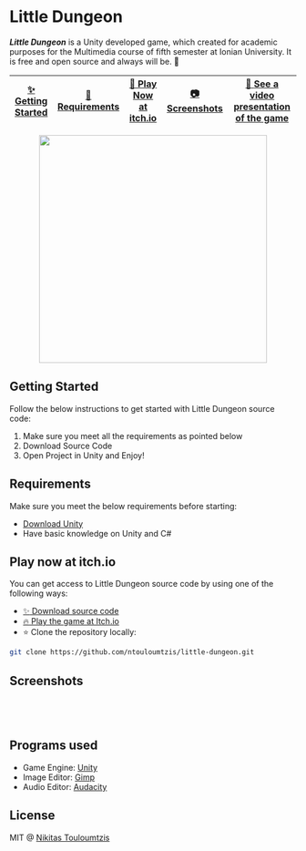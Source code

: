 # Little Dungeon

***Little Dungeon*** is a Unity developed game, which created for academic purposes for the Multimedia course of fifth semester at Ionian University. It is free and open source
and always will be. :tada:

| [:sparkles: Getting Started](#getting-started) | [:newspaper: Requirements](#requirements)| [:rocket: Play Now at itch.io](#download) | [:camera: Screenshots](#screenshots) |[:movie_camera: **See a video presentation of the game**](https://youtu.be/MO2yJhgtMes) |
| --------------- | -------- | ----------- | ----------- | ----------- |

<p align="center">
  <img src="https://img.itch.zone/aW1hZ2UvMTM0NDA1MC83ODI2MTgyLnBuZw==/250x600/uslgAo.png" height="400px" />
</p>

## Getting Started

Follow the below instructions to get started with Little Dungeon source code:

1. Make sure you meet all the requirements as pointed below
2. Download Source Code
3. Open Project in Unity and Enjoy!

## Requirements

Make sure you meet the below requirements before starting:

- [Download Unity](https://unity3d.com)
- Have basic knowledge on Unity and C#

## Play now at itch.io

You can get access to Little Dungeon source code by using one of the following ways:

- [:sparkles: Download source code](https://github.com/ntouloumtzis/little-dungeon/archive/main.zip)
- [:fire: Play the game at Itch.io](https://ntouloumtzis.itch.io/little-dungeon)
- :star: Clone the repository locally:

```bash
git clone https://github.com/ntouloumtzis/little-dungeon.git
```

## Screenshots

<p align="center">
  <img src="" />
</p>

<p align="center">
  <img src="" />
</p>

<p align="center">
  <img src="" />
</p>

<p align="center">
  <img src="" />
</p>

## Programs used

- Game Engine: [Unity](https://unity3d.com/)
- Image Editor: [Gimp](https://www.gimp.org/)
- Audio Editor: [Audacity](https://www.audacityteam.org/)

## License

MIT @ [Nikitas Touloumtzis](https://github.com/ntouloumtzis)
